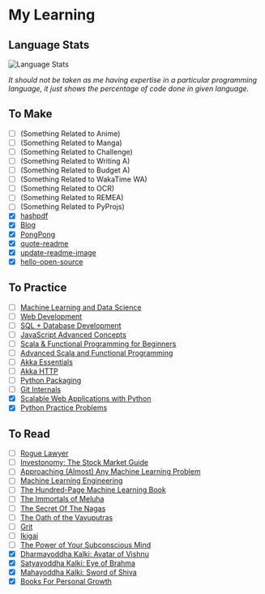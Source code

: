 # My Learning

## Language Stats

<img alt="Language Stats" src="https://github-readme-stats.vercel.app/api/top-langs/?username=siddharth2016&layout=compact&langs_count=16&theme=graywhite&hide=jupyter%20notebook"/>

*It should not be taken as me having expertise in a particular programming language, it just shows the percentage of code done in given language.*


## To Make

- [ ] (Something Related to Anime)
- [ ] (Something Related to Manga)
- [ ] (Something Related to Challenge)
- [ ] (Something Related to Writing A)
- [ ] (Something Related to Budget A)
- [ ] (Something Related to WakaTime WA)
- [ ] (Something Related to OCR)
- [ ] (Something Related to REMEA)
- [ ] (Something Related to PyProjs)
- [x] [hashpdf](https://github.com/siddharth2016/hashpdf)
- [x] [Blog](https://blog.codekaro.info/)
- [x] [PongPong](https://github.com/Siddharth2016/PongPong)
- [x] [quote-readme](https://github.com/siddharth2016/quote-readme)
- [x] [update-readme-image](https://github.com/siddharth2016/update-readme-image)
- [x] [hello-open-source](https://github.com/siddharth2016/hello-open-source#hello-open-source)

## To Practice

- [ ] [Machine Learning and Data Science](https://www.udemy.com/course/complete-machine-learning-and-data-science-zero-to-mastery/)
- [ ] [Web Development](https://www.udemy.com/course/the-complete-web-developer-zero-to-mastery/)
- [ ] [SQL + Database Development](https://www.udemy.com/course/complete-sql-databases-bootcamp-zero-to-mastery/)
- [ ] [JavaScript Advanced Concepts](https://www.udemy.com/course/advanced-javascript-concepts/)
- [ ] [Scala & Functional Programming for Beginners](https://www.udemy.com/course/rock-the-jvm-scala-for-beginners/)
- [ ] [Advanced Scala and Functional Programming](https://www.udemy.com/course/advanced-scala/)
- [ ] [Akka Essentials](https://www.udemy.com/course/akka-essentials/)
- [ ] [Akka HTTP](https://www.udemy.com/course/akka-http/)
- [ ] [Python Packaging](https://python-packaging.readthedocs.io/en/latest/minimal.html)
- [ ] [Git Internals](https://www.leshenko.net/p/ugit/)
- [x] [Scalable Web Applications with Python](https://www.udemy.com/course/flask-is-fun-and-easy-from-basics-to-building-scalable-apps/)
- [x] [Python Practice Problems](https://realpython.com/python-practice-problems/)

## To Read

- [ ] [Rogue Lawyer](https://amzn.to/3lh0xw6)
- [ ] [Investonomy: The Stock Market Guide](https://amzn.to/2ZOrAWP)
- [ ] [Approaching (Almost) Any Machine Learning Problem](https://amzn.to/3hLKVOw)
- [ ] [Machine Learning Engineering](https://amzn.to/30p3PVr)
- [ ] [The Hundred-Page Machine Learning Book](https://amzn.to/3n1o2ul)
- [ ] [The Immortals of Meluha](https://amzn.to/3kD8StE)
- [ ] [The Secret Of The Nagas](https://amzn.to/3mq67fu)
- [ ] [The Oath of the Vayuputras](https://amzn.to/37LHqGs)
- [ ] [Grit](https://amzn.to/3h1nvWG)
- [ ] [Ikigai](https://amzn.to/34vtKwH)
- [ ] [The Power of Your Subconscious Mind](https://amzn.to/3oQUrnU)
- [x] [Dharmayoddha Kalki: Avatar of Vishnu](https://amzn.to/32MgALv)
- [x] [Satyayoddha Kalki: Eye of Brahma](https://amzn.to/2HiVBYn)
- [x] [Mahayoddha Kalki: Sword of Shiva](https://amzn.to/2Hhg93w)
- [x] [Books For Personal Growth](https://amzn.to/2RI5eBP)
